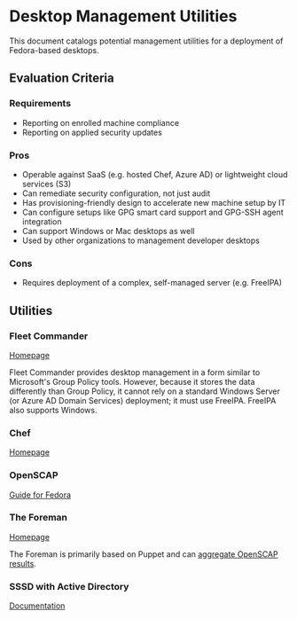 # Desktop Management Utilities

This document catalogs potential management utilities for a deployment of Fedora-based desktops.

## Evaluation Criteria

### Requirements
* Reporting on enrolled machine compliance
* Reporting on applied security updates

### Pros
* Operable against SaaS (e.g. hosted Chef, Azure AD) or lightweight cloud services (S3)
* Can remediate security configuration, not just audit
* Has provisioning-friendly design to accelerate new machine setup by IT
* Can configure setups like GPG smart card support and GPG-SSH agent integration
* Can support Windows or Mac desktops as well
* Used by other organizations to management developer desktops

### Cons
* Requires deployment of a complex, self-managed server (e.g. FreeIPA)

## Utilities

### Fleet Commander

[Homepage](https://fleet-commander.org/)

Fleet Commander provides desktop management in a form similar to Microsoft's Group Policy tools. However, because it stores the data differently than Group Policy, it cannot rely on a standard Windows Server (or Azure AD Domain Services) deployment; it must use FreeIPA. FreeIPA also supports Windows.

### Chef

[Homepage](https://www.chef.io/)

### OpenSCAP

[Guide for Fedora](https://static.open-scap.org/ssg-guides/ssg-fedora-guide-index.html)

### The Foreman

[Homepage](https://theforeman.org/)

The Foreman is primarily based on Puppet and can [aggregate OpenSCAP results](https://github.com/theforeman/foreman_openscap).

### SSSD with Active Directory

[Documentation](https://access.redhat.com/documentation/en-us/red_hat_enterprise_linux/7/html/windows_integration_guide/sssd-ad)

